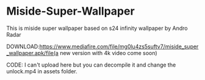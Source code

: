 # Miside-Super-Wallpaper
This is miside super wallpaper based on s24 infinity wallpaper by  Andro Radar

DOWNLOAD:https://www.mediafire.com/file/mg0lu4zs5suftv7/miside_super_wallpaper.apk/file(a new version with 4k video come soon)

CODE: I can't upload here but you can decompile it and change the unlock.mp4 in assets folder.
